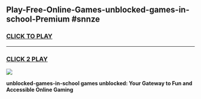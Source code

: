 
## Play-Free-Online-Games-unblocked-games-in-school-Premium #snnze
<h3>
<a href="https://premium.freeplayer.one?title=unblocked-games-in-school&ref=8M">CLICK TO PLAY</a></h3>
<hr>

<h3>
<a href="https://premium.freeplayer.one?title=unblocked-games-in-school&ref=8M">CLICK 2 PLAY</a>
  
</h3>

<a href="https://premium.freeplayer.one?title=unblocked-games-in-school&ref=8M"><img src="https://clearcache.store/games.png"></a>


**unblocked-games-in-school games unblocked: Your Gateway to Fun and Accessible Online Gaming**
